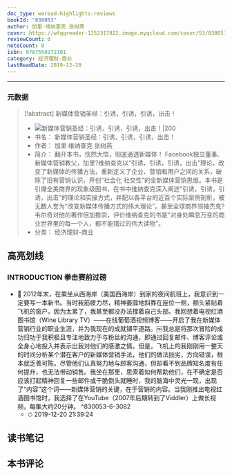 ```yaml
---
doc_type: weread-highlights-reviews
bookId: "830053"
author: 加里·维纳查克 张树燕
cover: https://wfqqreader-1252317822.image.myqcloud.com/cover/53/830053/t7_830053.jpg
reviewCount: 0
noteCount: 0
isbn: 9787550272101
category: 经济理财-商业
lastReadDate: 2019-12-20
---
```


---
### 元数据
> [!abstract] 新媒体营销圣经：引诱，引诱，引诱，出击！
> - ![ 新媒体营销圣经：引诱，引诱，引诱，出击！|200](https://wfqqreader-1252317822.image.myqcloud.com/cover/53/830053/t7_830053.jpg)
> - 书名： 新媒体营销圣经：引诱，引诱，引诱，出击！
> - 作者： 加里·维纳查克 张树燕
> - 简介： 翻开本书，恍然大悟，彻底通透新媒体！ Facebook独立董事、新媒体营销教父，加里?维纳查克以“引诱，引诱，引诱，出击”理论，改变了新媒体的传播方法，重新定义了企业、营销和用户之间的关系，破除了旧有营销认识，开创“社会化 社交性”的全新媒体营销思维。本书是引爆全美商界的现象级图书，在书中维纳查克深入阐述“引诱，引诱，引诱，出击”的理论和实操方式，并配以各平台的近百个实际案例剖析，被无数人誉为“改变新媒体传播方式的伟大理论”。甚至全球商界领袖杰克?韦尔奇对他的著作倍加推崇，评价维纳查克的书是“对身处瞬息万变的商业世界里的每一个人，都不能错过的伟大读物”。
> - 分类： 经济理财-商业
## 高亮划线

### INTRODUCTION 拳击赛前过磅


- 📌 2012年末，在乘坐从西海岸（美国西海岸）到家的夜间航班上，我意识到一定要写一本新书。当时我筋疲力尽，精神萎靡地斜靠在座位一侧，额头紧贴着飞机的窗户。因为太累了，我甚至都没办法撑着自己头部。我回想着电视红酒图书馆（Wine Library TV）——在线葡萄酒视频博客——开启了我在新媒体营销行业的职业生涯，并为我现在的成就铺平道路。￼我总是将那次冒险的成功归功于我积极且专注地致力于与粉丝的沟通，即通过回复邮件、博客评论或全身心地投入并表示出我对他们的感激之情。但是，飞机上的我刚刚用一整天的时间分析某个潜在客户的新媒体营销手法，他们的做法拙劣，方向错误，根本就乏善可陈。尽管他们认真努力地与顾客沟通，但却看不到品牌知名度有任何提升，也无法带动销售。我坐在那里，思索着如何帮助他们，在不确定是否应该打起精神回复一些邮件或干脆倒头就睡时，我的脑海中灵光一现，出现了“内容”这个词——新媒体营销的关键，在于营销的内容。当我刚推出电视红酒图书馆时，我选择了在YouTube（2007年后期转到了Viddler）上做长视频，每集大约20分钟。  ^830053-6-3082
    - ⏱ 2019-12-20 21:39:24 
## 读书笔记

## 本书评论
